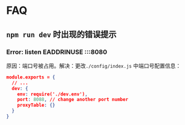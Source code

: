 # FAQ

## `npm run dev` 时出现的错误提示

### Error: listen EADDRINUSE :::8080

原因：端口号被占用。解决：更改`./config/index.js` 中端口号配置信息：

```json
module.exports = {
  // ...
  dev: {
    env: require('./dev.env'),
    port: 8088, // change another port number
    proxyTable: {}
  }
}
```

